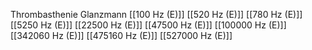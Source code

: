 Thrombasthenie Glanzmann
[[100 Hz (E)]]
[[520 Hz (E)]]
[[780 Hz (E)]]
[[5250 Hz (E)]]
[[22500 Hz (E)]]
[[47500 Hz (E)]]
[[100000 Hz (E)]]
[[342060 Hz (E)]]
[[475160 Hz (E)]]
[[527000 Hz (E)]]